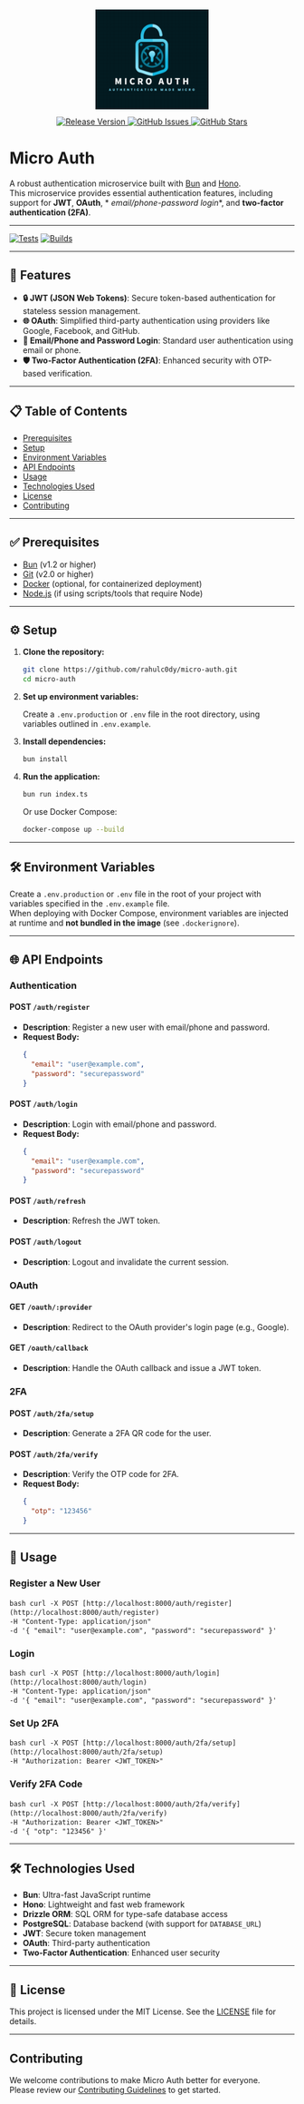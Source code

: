 <div align="center">
  <img src="media/logo.png" alt="Authentication Microservice Logo" style="padding:10px" width="200">
  <br>
  <a href="https://github.com/rahulc0dy/micro-auth/releases">
    <img src="https://img.shields.io/badge/1.0.0-teal?label=version" alt="Release Version">
  </a>
  <a href="https://github.com/rahulc0dy/micro-auth/issues">
    <img src="https://img.shields.io/github/issues/rahulc0dy/micro-auth" alt="GitHub Issues">
  </a>
  <a href="https://github.com/rahulc0dy/micro-auth">
    <img src="https://img.shields.io/github/stars/rahulc0dy/micro-auth" alt="GitHub Stars">
  </a>
</div>

# Micro Auth

A robust authentication microservice built with [Bun](https://bun.sh/) and [Hono](https://hono.dev/).  
This microservice provides essential authentication features, including support for **JWT**, **OAuth**, *
*email/phone-password login**, and **two-factor authentication (2FA)**.

---

[![Tests](https://github.com/rahulc0dy/micro-auth/actions/workflows/run-tests.yml/badge.svg)](https://github.com/rahulc0dy/micro-auth/actions/workflows/run-tests.yml)
[![Builds](https://github.com/rahulc0dy/micro-auth/actions/workflows/builds.yml/badge.svg)](https://github.com/rahulc0dy/micro-auth/actions/workflows/builds.yml)

---

## 🚀 Features

- **🔒 JWT (JSON Web Tokens)**: Secure token-based authentication for stateless session management.
- **🌐 OAuth**: Simplified third-party authentication using providers like Google, Facebook, and GitHub.
- **📧 Email/Phone and Password Login**: Standard user authentication using email or phone.
- **🛡️ Two-Factor Authentication (2FA)**: Enhanced security with OTP-based verification.

---

## 📋 Table of Contents

- [Prerequisites](#-prerequisites)
- [Setup](#-setup)
- [Environment Variables](#-environment-variables)
- [API Endpoints](#-api-endpoints)
- [Usage](#-usage)
- [Technologies Used](#-technologies-used)
- [License](#-license)
- [Contributing](#contributing)

---

## ✅ Prerequisites

- [Bun](https://bun.sh/) (v1.2 or higher)
- [Git](https://git-scm.com/) (v2.0 or higher)
- [Docker](https://www.docker.com/) (optional, for containerized deployment)
- [Node.js](https://nodejs.org/) (if using scripts/tools that require Node)

---

## ⚙️ Setup

1. **Clone the repository:**
   ```bash
   git clone https://github.com/rahulc0dy/micro-auth.git
   cd micro-auth
   ```

2. **Set up environment variables:**

   Create a `.env.production` or `.env` file in the root directory, using variables outlined in `.env.example`.

3. **Install dependencies:**
   ```bash
   bun install
   ```

4. **Run the application:**
   ```bash
   bun run index.ts
   ```
   Or use Docker Compose:
   ```bash
   docker-compose up --build
   ```

---

## 🛠️ Environment Variables

Create a `.env.production` or `.env` file in the root of your project with variables specified in the `.env.example`
file.  
When deploying with Docker Compose, environment variables are injected at runtime and **not bundled in the image** (see
`.dockerignore`).

---

## 🌐 API Endpoints

### Authentication

#### **POST** `/auth/register`

- **Description**: Register a new user with email/phone and password.
- **Request Body:**
  ```json
  {
    "email": "user@example.com",
    "password": "securepassword"
  }
  ```

#### **POST** `/auth/login`

- **Description**: Login with email/phone and password.
- **Request Body:**
  ```json
  {
    "email": "user@example.com",
    "password": "securepassword"
  }
  ```

#### **POST** `/auth/refresh`

- **Description**: Refresh the JWT token.

#### **POST** `/auth/logout`

- **Description**: Logout and invalidate the current session.

### OAuth

#### **GET** `/oauth/:provider`

- **Description**: Redirect to the OAuth provider's login page (e.g., Google).

#### **GET** `/oauth/callback`

- **Description**: Handle the OAuth callback and issue a JWT token.

### 2FA

#### **POST** `/auth/2fa/setup`

- **Description**: Generate a 2FA QR code for the user.

#### **POST** `/auth/2fa/verify`

- **Description**: Verify the OTP code for 2FA.
- **Request Body:**
  ```json
  {
    "otp": "123456"
  }
  ```

---

## 📌 Usage

### Register a New User

```
bash curl -X POST [http://localhost:8000/auth/register](http://localhost:8000/auth/register)
-H "Content-Type: application/json"
-d '{ "email": "user@example.com", "password": "securepassword" }'
``` 

### Login

```
bash curl -X POST [http://localhost:8000/auth/login](http://localhost:8000/auth/login)
-H "Content-Type: application/json"
-d '{ "email": "user@example.com", "password": "securepassword" }'
``` 

### Set Up 2FA

```
bash curl -X POST [http://localhost:8000/auth/2fa/setup](http://localhost:8000/auth/2fa/setup)
-H "Authorization: Bearer <JWT_TOKEN>"
``` 

### Verify 2FA Code

```
bash curl -X POST [http://localhost:8000/auth/2fa/verify](http://localhost:8000/auth/2fa/verify)
-H "Authorization: Bearer <JWT_TOKEN>"
-d '{ "otp": "123456" }'
``` 

---

## 🛠️ Technologies Used

- **Bun**: Ultra-fast JavaScript runtime
- **Hono**: Lightweight and fast web framework
- **Drizzle ORM**: SQL ORM for type-safe database access
- **PostgreSQL**: Database backend (with support for `DATABASE_URL`)
- **JWT**: Secure token management
- **OAuth**: Third-party authentication
- **Two-Factor Authentication**: Enhanced user security

---

## 📜 License

This project is licensed under the MIT License. See the [LICENSE](LICENSE) file for details.

---

## Contributing

We welcome contributions to make Micro Auth better for everyone.  
Please review our [Contributing Guidelines](https://github.com/rahulc0dy/micro-auth/blob/master/docs/CONTRIBUTING.md) to
get started.
